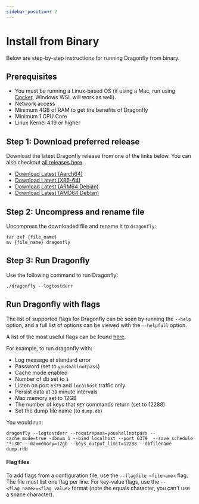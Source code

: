 ```yaml
---
sidebar_position: 2
---
```


# Install from Binary

Below are step-by-step instructions for running Dragonfly from binary.

## Prerequisites

- You must be running a Linux-based OS (if using a Mac, run using [Docker](/getting-started/docker), Windows WSL will work as well).
- Network access
- Minimum 4GB of RAM to get the benefits of Dragonfly
- Minimum 1 CPU Core
- Linux Kernel 4.19 or higher

## Step 1: Download preferred release

Download the latest Dragonfly release from one of the links below. You can also checkout [all releases here](https://github.com/dragonflydb/dragonfly/releases).

- [Download Latest (Aarch64)](https://dragonflydb.gateway.scarf.sh/latest/dragonfly-aarch64.tar.gz)
- [Download Latest (X86-64)](https://dragonflydb.gateway.scarf.sh/latest/dragonfly-x86_64.tar.gz)
- [Download Latest (ARM64 Debian)](https://dragonflydb.gateway.scarf.sh/latest/dragonfly_arm64.deb)
- [Download Latest (AMD64 Debian)](https://dragonflydb.gateway.scarf.sh/latest/dragonfly_amd64.deb)

## Step 2: Uncompress and rename file

Uncompress the downloaded file and rename it to `dragonfly`:

```
tar zxf {file_name}
mv {file_name} dragonfly
```

## Step 3: Run Dragonfly

Use the following command to run Dragonfly:

```
./dragonfly --logtostderr
```

## Run Dragonfly with flags

The list of supported flags for Dragonfly can be seen by running the `--help` option, and a full list of options can be viewed with the `--helpfull` option.

A list of the most useful flags can be found [here](https://github.com/dragonflydb/dragonfly#configuration).

For example, to run dragonfly with:

- Log message at standard error
- Password (set to `youshallnotpass`)
- Cache mode enabled
- Number of db set to `1`
- Listen on port `6379` and `localhost` traffic only
- Persist data at `30` minute intervals
- Max memory set to 12GB
- The number of keys that `KEY` commands return (set to 12288)
- Set the dump file name (to `dump.db`)

You would run:

```
dragonfly --logtostderr --requirepass=youshallnotpass --cache_mode=true -dbnum 1 --bind localhost --port 6379  --save_schedule "*:30" --maxmemory=12gb --keys_output_limit=12288 --dbfilename dump.rdb
```

#### Flag files

To add flags from a configuration file, use the `--flagfile <filename>` flag. The file must list one flag per line. For key-value flags, use the `--<flag_name>=<flag_value>` format (note the equals character, you can't use a space character).
